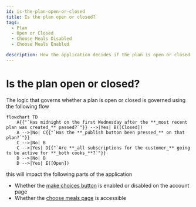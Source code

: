 ```yaml
---
id: is-the-plan-open-or-closed
title: Is the plan open or closed?
tags:
  - Plan
  - Open or Closed
  - Choose Meals Disabled
  - Choose Meals Enabled

description: How the application decides if the plan is open or closed
---
```


# Is the plan open or closed?

The logic that governs whether a plan is open or closed is governed using the following flow

```mermaid
flowchart TD
    A{{"`Has midnight on the first Wednesday after the **_most recent plan was created_** passed?`"}} -->|Yes| B([Closed])
    A -->|No| C{{"`Has the **_publish button been pressed_** on that plan?`"}}
    C -->|No| B
    C -->|Yes| D{{"`Are **_all subscriptions for the customer_** going to be active for **_both cooks_**?`"}}
    D -->|No| B
    D -->|Yes| E([Open])
```

this will impact the following parts of the application

- Whether the [make choices button](../Pages/account.md#choose-meals-button) is enabled or disabled on the account page
- Whether the [choose meals page](../Pages/choose-meals.md) is accessible

